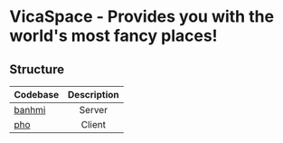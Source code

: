 # VicaSpace - Provides you with the world's most fancy places!

## Structure

| Codebase         | Description |
| :--------------- | :---------: |
| [banhmi](banhmi) |   Server    |
| [pho](pho)       |   Client    |
